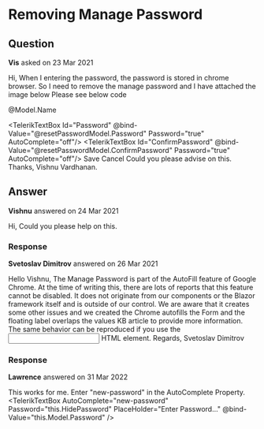 # Removing Manage Password

## Question

**Vis** asked on 23 Mar 2021

Hi, When I entering the password, the password is stored in chrome browser. So I need to remove the manage password and I have attached the image below Please see below code <EditForm Model="@resetPasswordModel" OnValidSubmit="@SaveChanges" autocomplete="off"> <FluentValidator TValidator="ResetPasswordValidator" /> <p>@Model.Name</p> <EFormRowGroup LabelText="New Password" Id="Password"> <TelerikTextBox Id="Password" @bind-Value="@resetPasswordModel.Password" Password="true" AutoComplete="off"/> </EFormRowGroup> <EFormRowGroup LabelText="Confirm Password" Id="ConfirmPassword"> <TelerikTextBox Id="ConfirmPassword" @bind-Value="@resetPasswordModel.ConfirmPassword" Password="true" AutoComplete="off"/> </EFormRowGroup> <EValidationSummary /> <EDialogActions> <TelerikButton Icon="save" Primary="true" ButtonType="@ButtonType.Submit">Save</TelerikButton> <TelerikButton Icon="cancel" ButtonType="@ButtonType.Button" OnClick="@CancelClick">Cancel</TelerikButton> </EDialogActions> </EditForm> Could you please advise on this. Thanks, Vishnu Vardhanan.

## Answer

**Vishnu** answered on 24 Mar 2021

Hi, Could you please help on this.

### Response

**Svetoslav Dimitrov** answered on 26 Mar 2021

Hello Vishnu, The Manage Password is part of the AutoFill feature of Google Chrome. At the time of writing this, there are lots of reports that this feature cannot be disabled. It does not originate from our components or the Blazor framework itself and is outside of our control. We are aware that it creates some other issues and we created the Chrome autofills the Form and the floating label overlaps the values KB article to provide more information. The same behavior can be reproduced if you use the <input type="password"> HTML element. Regards, Svetoslav Dimitrov

### Response

**Lawrence** answered on 31 Mar 2022

This works for me. Enter "new-password" in the AutoComplete Property. <TelerikTextBox AutoComplete="new-password" Password="this.HidePassword" PlaceHolder="Enter Password..." @bind-Value="this.Model.Password" />
